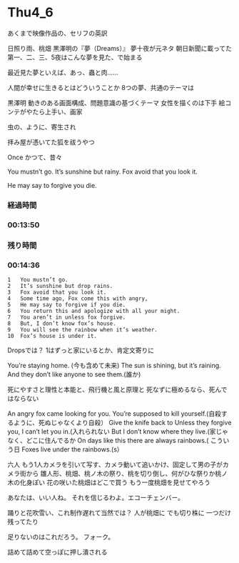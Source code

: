 # Thu4_6
あくまで映像作品の、セリフの英訳

日照り雨、桃畑
黒澤明の『夢（Dreams）』
夢十夜が元ネタ
朝日新聞に載ってた
第一、二、三、5夜はこんな夢を見た、で始まる

最近見た夢といえば、あっ、蟲と肉……

人間が幸せに生きるとはどういうことか
8つの夢、共通のテーマは

黒澤明
動きのある画面構成、問題意識の基づくテーマ
女性を描くのは下手
絵コンテがやたら上手い、画家

虫の、ように、寄生され

拝み屋が憑いてた狐を祓うやつ

Once
かつて、昔々

You mustn’t go.
It’s sunshine but rainy.
Fox avoid that you look it.

He may say to forgive you die.

### 経過時間
### 00:13:50
### 残り時間
### 00:14:36



	1	You mustn’t go.
	2	It’s sunshine but drop rains.
	3	Fox avoid that you look it.
	4	Some time ago, Fox come this with angry,
	5	He may say to forgive if you die.
	6	You return this and apologize with all your might.
	7	You aren’t in unless fox forgive.
	8	But, I don’t know fox’s house.
	9	You will see the rainbow when it’s weather.
	10	Fox’s house is under it.

Dropsでは？
1はずっと家にいるとか、肯定文寄りに

You’re staying home. (今も含めて未来)
The sun is shining, but it’s raining.
And they don’t like anyone to see them.(誰か)


死にやすさと理性と本能と、飛行機と風と原理と
死なずに極めるなら、死んではならない

An angry fox came looking for you.
You’re supposed to kill yourself.(自殺するように、死ぬじゃなくより自殺）
Give the knife back to
Unless they forgive you, I can’t let you in.(入れられない
But I don’t know where they live.(家じゃなく、どこに住んでるか
On days like this there are always rainbows.(	こういう日
Foxes live under the rainbows.(s）

六人
もう1人カメラを引いて写す、カメラ動いて追いかけ、固定して男の子がカメラ街から
雛人形、桃畑、桃ノ木の祭り、桃を切り倒し、何がひな祭りか桃ノ木の化身ぽい
花の咲いた桃畑はどこで買う
もう一度桃畑を見せてやろう


あなたは、いい人ね。
それを信じるわよ。エコーチェンバー。


踊りと花吹雪い、これ制作遅れて当然では？
人が桃畑に
でも切り株に
一つだけ残ってたり


足りないのはこれだろう。
フォーク。

詰めて詰めて空っぽに押し潰される
